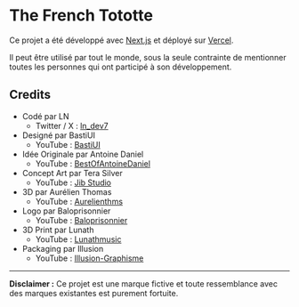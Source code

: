 # The French Tototte

Ce projet a été développé avec [Next.js](https://nextjs.org/) et déployé sur [Vercel](https://vercel.com/). 

Il peut être utilisé par tout le monde, sous la seule contrainte de mentionner toutes les personnes qui ont participé à son développement.

## Credits

- Codé par LN
  - Twitter / X : [ln_dev7](https://x.com/ln_dev7)
- Designé par BastiUI
  - YouTube : [BastiUI](https://www.youtube.com/c/BastiUI)
- Idée Originale par Antoine Daniel
  - YouTube : [BestOfAntoineDaniel](https://www.youtube.com/@BestOfAntoineDaniel)
- Concept Art par Tera Silver
  - YouTube : [Jib Studio](https://www.youtube.com/@jib_studio)
- 3D par Aurélien Thomas
  - YouTube : [Aurelienthms](https://www.youtube.com/@aurelienthms)
- Logo par Baloprisonnier
  - YouTube : [Baloprisonnier](https://www.youtube.com/@BALOPRISONNIER)
- 3D Print par Lunath
  - YouTube : [Lunathmusic](https://www.youtube.com/@lunathmusic)
- Packaging par Illusion
  - YouTube : [Illusion-Graphisme](https://www.youtube.com/@illusion-graphisme)

---

**Disclaimer :** Ce projet est une marque fictive et toute ressemblance avec des marques existantes est purement fortuite.  

